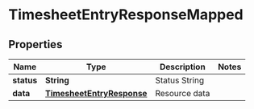 

# TimesheetEntryResponseMapped


## Properties

| Name | Type | Description | Notes |
|------------ | ------------- | ------------- | -------------|
|**status** | **String** | Status String |  |
|**data** | [**TimesheetEntryResponse**](TimesheetEntryResponse.md) | Resource data |  |



